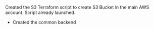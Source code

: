Created the S3 Terraform script to create S3 Bucket in the main AWS account. Script already launched.
- Created the common backend